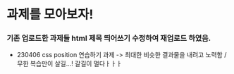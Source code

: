 # 과제를 모아보자!

### 기존 업로드한 과제들 html 제목 띄어쓰기 수정하여 재업로드 하였음.

* 230406 css position 연습하기 과제 
-> 최대한 비슷한 결과물을 내려고 노력함 / 무한 복습만이 살길...! 갈길이 멀다ㅏㅏㅏ